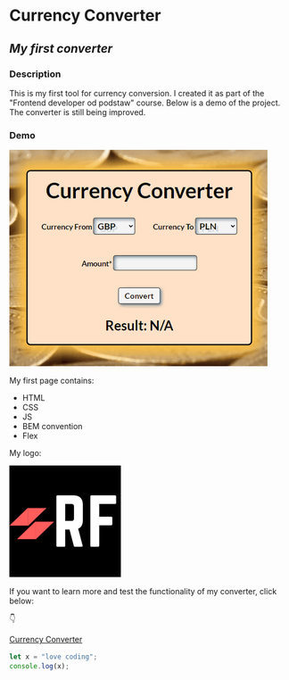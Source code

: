 # **Currency Converter**

## *My first converter*


### Description

This is my first tool for currency conversion. I created it as part of the "Frontend developer od podstaw" course. Below is a demo of the project. The converter is still being improved.

### Demo

![Alt text](https://github.com/RobFyd/currency-converter/blob/main/gifs/converterNewGif.gif?raw=true)

My first page contains:
- HTML
- CSS
- JS
- BEM convention
- Flex

My logo:

![LOGO](https://github.com/RobFyd/BMI-Calculator/blob/main/fotos/RFLogo.png?raw=true)

If you want to learn more and test the functionality of my converter, click below:

👇

[Currency Converter](https://robfyd.github.io/currency-converter/)


```javascript
let x = "love coding";
console.log(x);
```

